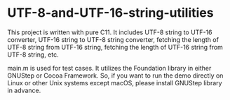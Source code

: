 # UTF-8-and-UTF-16-string-utilities
This project is written with pure C11. It includes UTF-8 string to UTF-16 converter, UTF-16 string to UTF-8 string converter, fetching the length of UTF-8 string from UTF-16 string, fetching the length of UTF-16 string from UTF-8 string, etc.

main.m is used for test cases. It utilizes the Foundation library in either GNUStep or Cocoa Framework. So, if you want to run the demo directly on Linux or other Unix systems except macOS, please install GNUStep library in advance.
